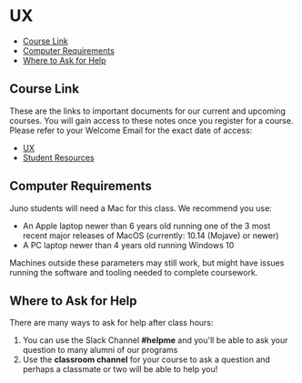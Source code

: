 # UX

- [Course Link](#course-link)
- [Computer Requirements](#computer-requirements)
- [Where to Ask for Help](#where-to-ask-for-help)

## Course Link
These are the links to important documents for our current and upcoming courses. You will gain access to these notes once you register for a course. Please refer to your Welcome Email for the exact date of access:

- [UX](https://github.com/HackerYou/con-ed-ux)
- [Student Resources](https://github.com/HackerYou/student-resources)

## Computer Requirements
Juno students will need a Mac for this class. We recommend you use:
- An Apple laptop newer than 6 years old running one of the 3 most recent major releases of MacOS (currently: 10.14 (Mojave) or newer)
- A PC laptop newer than 4 years old running Windows 10
 
Machines outside these parameters may still work, but might have issues running the software and tooling needed to complete coursework. 


## Where to Ask for Help
There are many ways to ask for help after class hours: 
1. You can use the Slack Channel **#helpme** and you'll be able to ask your question to many alumni of our programs
2. Use the **classroom channel** for your course to ask a question and perhaps a classmate or two will be able to help you!
